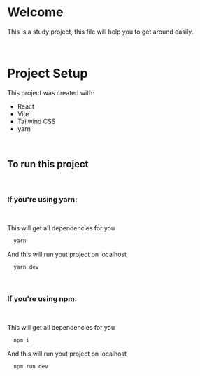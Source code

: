 # Welcome
This is a study project, this file will help you to get around easily.

&nbsp;
# Project Setup

This project was created with:
- React
- Vite
- Tailwind CSS
- yarn

&nbsp;
## To run this project
&nbsp;

### If you're using yarn:
&nbsp;

This will get all dependencies for you
```bash
  yarn
```

And this will run yout project on localhost
```bash
  yarn dev
```
&nbsp;
### If you're using npm:
&nbsp;

This will get all dependencies for you
```bash
  npm i
```

And this will run yout project on localhost
```bash
  npm run dev
```
